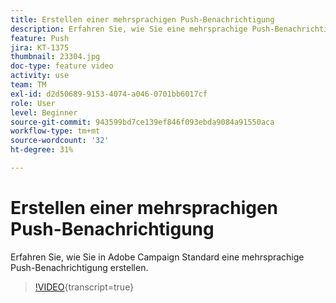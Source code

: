 ```yaml
---
title: Erstellen einer mehrsprachigen Push-Benachrichtigung
description: Erfahren Sie, wie Sie eine mehrsprachige Push-Benachrichtigung erstellen.
feature: Push
jira: KT-1375
thumbnail: 23304.jpg
doc-type: feature video
activity: use
team: TM
exl-id: d2d50689-9153-4074-a046-0701bb6017cf
role: User
level: Beginner
source-git-commit: 943599bd7ce139ef846f093ebda9084a91550aca
workflow-type: tm+mt
source-wordcount: '32'
ht-degree: 31%

---
```


# Erstellen einer mehrsprachigen Push-Benachrichtigung

Erfahren Sie, wie Sie in Adobe Campaign Standard eine mehrsprachige Push-Benachrichtigung erstellen.

>[!VIDEO](https://video.tv.adobe.com/v/23304?learn=on){transcript=true}
